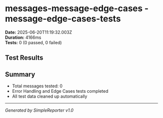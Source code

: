 # messages-message-edge-cases - message-edge-cases-tests

**Date:** 2025-06-20T11:19:32.003Z  
**Duration:** 4166ms  
**Tests:** 0 (0 passed, 0 failed)

## Test Results



## Summary

- Total messages tested: 0
- Error Handling and Edge Cases tests completed
- All test data cleaned up automatically

---
*Generated by SimpleReporter v1.0*
